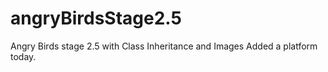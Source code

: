 # angryBirdsStage2.5
Angry Birds stage 2.5 with Class Inheritance and Images
Added a platform today.